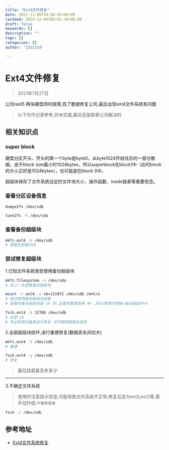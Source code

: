 ```yaml
---
title: "Ext4文件修复"
date: 2021-11-08T19:58:55+08:00
lastmod: 2024-12-04T09:01:10+08:00
draft: false
keywords: []
description: ""
tags: []
categories: []
author: "2332334"

---
```

<!--more-->

# Ext4文件修复

> 2021年7月27日

公司raid5 两块硬盘同时故障,找了数据修复公司,最后出现ext4文件系统有问题  

> 以下仅作记录参考,并未实践,最后还是那家公司解决的

## 相关知识点

### super block

硬盘分区开头、开头的第一个byte是byte0，从byte1024开始往后的一部分数据。由于block size最小时1024bytes，所以superblock在block1中（此时block的大小正好是1024bytes），也可能是在block 0中。  

超级块保存了文件系统设定的文件块大小、操作函数、inode链表等重要信息。

### 查看分区设备信息

``` bash
dumpe2fs /dev/sdb

tune2fs -h /dev/sda

```

### 查看备份超级块

```bash
mkfs.ext4 -n /dev/sdb
# 需要先卸载分区
```

### 尝试修复超级块

1.已知文件系统类型使用备份超级块

``` bash
mkfs.filesystem -n /dev/sda
# 及上一步查看备份超级块

mount -t ext4 -o sb=131072 /dev/sdb /mnt/a
# 尝试使用备份超级块挂载  
# 查看的备份超级块是 1k 的,这里参数是使用 4k ,所以使用时参数=备份超级块*4

fsck.ext4 -b 32768 /dev/sdb
# 这里 1k
# 务必卸载设备再进行修复,并仔细观察输出信息
```

2.全部超级块损坏,进行重建修复(数据丢失风险大)

``` bash
mkfs.ext4 -S /dev/sdb
# 重建

fsck.ext4 -y /dev/sdb
# 修复
```

> 最后挂载看丢失多少

---

3.不确定文件系统

> 使用时注意提示信息,可能导致文件系统不正常,修复后变为ext3,ext2等,需手动升级;`不推荐使用`

``` bash
fsck -r /dev/sdb
```

## 参考地址

+ [Ext4文件系统修复](https://www.cnblogs.com/xcbki/p/11288149.html)
